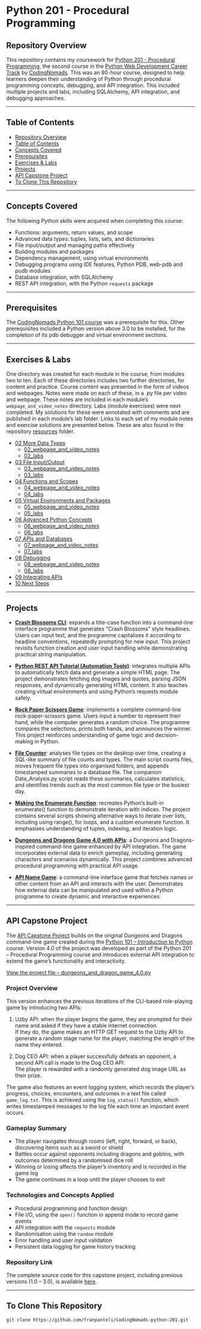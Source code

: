 # Python 201 - Procedural Programming

## Repository Overview
This repository contains my coursework for [Python 201 - Procedural Programming](https://codingnomads.com/course/python-programming-201), the second course in the [Python Web Development Career Track](https://codingnomads.com/career-track/python-web-development-learn-python-bootcamp) by [CodingNomads](https://codingnomads.com/). This was an 80-hour course, designed to help learners deepen their understanding of Python through procedural programming concepts, debugging, and API integration. This included multiple projects and labs, including SQLAlchemy, API integration, and debugging approaches. 

---

## Table of Contents
- [Repository Overview](#repository-overview)
- [Table of Contents](#table-of-contents)
- [Concepts Covered](#concepts-covered)
- [Prerequisites](#prerequisites)
- [Exercises & Labs](#exercises--labs)
- [Projects](#projects)
- [API Capstone Project](#api-capstone-project)
- [To Clone This Repository](#to-clone-this-repository)
  
---

## Concepts Covered 
The following Python skills were acquired when completing this course:
- Functions: arguments, return values, and scope 
- Advanced data types: tuples, lists, sets, and dictionaries
- File input/output and managing paths effectively
- Building modules and packages 
- Dependency management, using virtual environments 
- Debugging programs using IDE features, Python PDB, web-pdb and pudb modules  
- Database integration, with SQLAlchemy
- REST API integration, with the Python `requests` package 

---

## Prerequisites
The [CodingNomads Python 101 course](https://github.com/franpanteli/CodingNomads-python-101) was a prerequisite for this. Other prerequisites included a Python version above 3.0 to be installed, for the completion of its pdb debugger and virtual environment sections.

---

## Exercises & Labs
One directory was created for each module in the course, from modules two to ten. Each of these directories includes two further directories, for content and practice. Course content was presented in the form of videos and webpages. Notes were made on each of these, in a .py file per video and webpage. These notes are included in each module’s `webpage_and_video_notes` directory. Labs (module exercises) were next completed. My solutions for these were annotated with comments and are published in each module’s lab folder. Links to each set of my module notes and exercise solutions are presented below. These are also found in the repository [resources](https://github.com/franpanteli/CodingNomads-python-201/tree/main/labs/resources) folder. 
- [02 More Data Types](labs/resources/02_more-datatypes)
  - [02_webpage_and_video_notes](labs/resources/02_more-datatypes/02_webpage_and_video_notes)
  - [02_labs](labs/resources/02_more-datatypes/02_labs)
- [03 File Input/Output](labs/resources/03_file-input-output)
  - [03_webpage_and_video_notes](labs/resources/03_file-input-output/03_webpage_and_video_notes)
  - [03_labs](labs/resources/03_file-input-output/03_labs)
- [04 Functions and Scopes](labs/resources/04_functions-and-scopes)
  - [04_webpage_and_video_notes](labs/resources/04_functions-and-scopes/04_webpage_and_video_notes)
  - [04_labs](labs/resources/04_functions-and-scopes/04_labs)
- [05 Virtual Environments and Packages](labs/resources/05_venvs-and-packages)
  - [05_webpage_and_video_notes](labs/resources/05_venvs-and-packages/05_webpage_and_video_notes)
  - [05_labs](labs/resources/05_venvs-and-packages/05_labs)
- [06 Advanced Python Concepts](labs/resources/06_advanced-python-concepts)
  - [06_webpage_and_video_notes](labs/resources/06_advanced-python-concepts/06_webpage_and_video_notes)
  - [06_labs](labs/resources/06_advanced-python-concepts/06_labs)
- [07 APIs and Databases](labs/resources/07_APIs_and_Databases)
  - [07_webpage_and_video_notes](labs/resources/07_APIs_and_Databases/07_webpage_and_video_notes)
  - [07_labs](labs/resources/07_APIs_and_Databases/07_labs)
- [08 Debugging](labs/resources/08_debugging)
  - [08_webpage_and_video_notes](labs/resources/08_debugging/08_webpage_and_video_notes)
  - [08_labs](labs/resources/08_debugging/08_labs)
- [09 Integrating APIs](labs/resources/09_Integrating_APIs)
- [10 Next Steps](labs/resources/10_Next_Steps)

---

## Projects

- **[Crash Blossoms CLI](https://github.com/franpanteli/CodingNomads-python-201/tree/main/labs/projects/Crash_Blossoms_CLI)**: expands a title-case function into a command-line interface programme that generates “Crash Blossoms” style headlines. Users can input text, and the programme capitalises it according to headline conventions, repeatedly prompting for new input. This project revisits function creation and user input handling while demonstrating practical string manipulation.  

- **[Python REST API Tutorial (Automation Tools)](https://github.com/franpanteli/CodingNomads-python-201/tree/main/labs/projects/Python_REST_API_Tutorial_(Automation_Tools))**: integrates multiple APIs to automatically fetch data and generate a simple HTML page. The project demonstrates fetching dog images and quotes, parsing JSON responses, and dynamically generating HTML content. It also teaches creating virtual environments and using Python’s requests module safely.  

- **[Rock Paper Scissors Game](https://github.com/franpanteli/CodingNomads-python-201/tree/main/labs/projects/Rock_Paper_Scissors_Game)**: implements a complete command-line rock-paper-scissors game. Users input a number to represent their hand, while the computer generates a random choice. The programme compares the selections, prints both hands, and announces the winner. This project reinforces understanding of game logic and decision-making in Python.  

- **[File Counter](https://github.com/franpanteli/CodingNomads-python-201/tree/main/labs/projects/file_counter)**: analyses file types on the desktop over time, creating a SQL-like summary of file counts and types. The main script counts files, moves frequent file types into organised folders, and appends timestamped summaries to a database file. The companion Data_Analysis.py script reads these summaries, calculates statistics, and identifies trends such as the most common file type or the busiest day.  

- **[Making the Enumerate Function](https://github.com/franpanteli/CodingNomads-python-201/tree/main/labs/projects/making_the_enumerate_function.py)**: recreates Python’s built-in enumerate() function to demonstrate iteration with indices. The project contains several scripts showing alternative ways to iterate over lists, including using range(), for loops, and a custom enumerate function. It emphasises understanding of tuples, indexing, and iteration logic.  

- **[Dungeons and Dragons Game 4.0 with APIs](https://github.com/franpanteli/CodingNomads-python-201/tree/main/labs/projects/dungeons_and_dragon_game_4.0_with_APIs)**: a Dungeons and Dragons-inspired command-line game enhanced by API integration. The game incorporates external data to enrich gameplay, including generating characters and scenarios dynamically. This project combines advanced procedural programming with practical API usage.  

- **[API Name Game](https://github.com/franpanteli/CodingNomads-python-201/tree/main/labs/projects/api-name-game.py)**: a command-line interface game that fetches names or other content from an API and interacts with the user. Demonstrates how external data can be manipulated and used within a Python programme to create dynamic and interactive experiences.  

---

## API Capstone Project

The [API Capstone Project](https://github.com/franpanteli/CodingNomads-python-101-capstone/tree/main) builds on the original Dungeons and Dragons command-line game created during the [Python 101 – Introduction to Python](https://github.com/franpanteli/CodingNomads-python-101-capstone) course. Version 4.0 of the project was developed as part of the Python 201 – Procedural Programming course and introduces external API integration to extend the game’s functionality and interactivity.

[View the project file – dungeons_and_dragon_game_4.0.py](https://github.com/franpanteli/CodingNomads-python-101-capstone/blob/main/dungeons_and_dragon_game_4.0.py) 

### Project Overview
This version enhances the previous iterations of the CLI-based role-playing game by introducing two APIs:

1. Uzby API: when the player begins the game, they are prompted for their name and asked if they have a stable internet connection.  
   If they do, the game makes an HTTP GET request to the Uzby API to generate a random stage name for the player, matching the length of the name they entered.

2. Dog CEO API: when a player successfully defeats an opponent, a second API call is made to the Dog CEO API.  
   The player is rewarded with a randomly generated dog image URL as their prize.

The game also features an event logging system, which records the player’s progress, choices, encounters, and outcomes in a text file called `game_log.txt`. This is achieved using the `log_status()` function, which writes timestamped messages to the log file each time an important event occurs.

### Gameplay Summary
- The player navigates through rooms (left, right, forward, or back), discovering items such as a sword or shield
- Battles occur against opponents including dragons and goblins, with outcomes determined by a randomised dice roll  
- Winning or losing affects the player’s inventory and is recorded in the game log  
- The game continues in a loop until the player chooses to exit

### Technologies and Concepts Applied
- Procedural programming and function design
- File I/O, using the `open()` function in append mode to record game events  
- API integration with the `requests` module  
- Randomisation using the `random` module  
- Error handling and user input validation  
- Persistent data logging for game history tracking  

### Repository Link
The complete source code for this capstone project, including previous versions (1.0 – 3.0), is available [here](https://github.com/franpanteli/CodingNomads-python-101-capstone).

---

## To Clone This Repository
```bash
git clone https://github.com/franpanteli/CodingNomads-python-201.git
